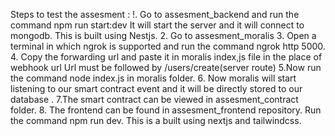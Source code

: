 Steps to test the assesment :
!. Go to assesment_backend and run the command npm run start:dev 
It will start the server and it will connect to mongodb.
This is built using Nestjs.
2. Go to assesment_moralis
3. Open a terminal in which ngrok is supported and run the command ngrok http 5000.
4. Copy the forwarding url and paste it in moralis index,js file in the place of webhook url 
Url must be followed by /users/create(server route)
5.Now run the command node index.js in moralis folder.
6. Now moralis will start listening to our smart contract event and it will be directly stored to our database .
7.The smart contract can be viewed in assesment_contract folder.
8. The frontend can be found in assesment_frontend repository. Run the command npm run dev.
This is a built using nextjs and tailwindcss.
